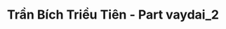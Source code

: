 ---
layout: album
resource: instagram
title: "Trần Bích Triều Tiên - Part vaydai_2"
description: "Instagram album of Trần Bích Triều Tiên, part vaydai_2.</br> Username: tienbabie_24"
active: gallery
album-title: "Trần Bích Triều Tiên"
images:
  - image_path: tienbabie_24/vaydai_2/1332396710947984_476413089_1771293827058268_1162436947106436172_n.jpg
  - image_path: tienbabie_24/vaydai_2/1332396727614649_476097772_1771293927058258_169838151672647252_n.jpg
  - image_path: tienbabie_24/vaydai_2/1332396750947980_475851158_1771293950391589_7053707138630506249_n.jpg
  - image_path: tienbabie_24/vaydai_2/1349871585867163_476287952_1771503943703923_3216481593779549234_n.jpg
  - image_path: tienbabie_24/vaydai_2/1349871615867160_476208619_1771503967037254_614147492127364636_n.jpg
  - image_path: tienbabie_24/vaydai_2/1349874992533489_476225775_1771503973703920_3653249039634437318_n.jpg
  - image_path: tienbabie_24/vaydai_2/1537208217133498_480795031_1782399465947704_8585469302495924198_n.jpg
  - image_path: tienbabie_24/vaydai_2/1537208243800162_480782149_1782399832614334_1405308818761691917_n.jpg
  - image_path: tienbabie_24/vaydai_2/1656954581825527_482323877_1795666767954307_3466650734739299343_n.jpg
  - image_path: tienbabie_24/vaydai_2/1656954605158858_482317855_1795666894620961_7290370986225154656_n.jpg
  - image_path: tienbabie_24/vaydai_2/1656954651825520_482809637_1795666744620976_2797942681949767213_n.jpg
  - image_path: tienbabie_24/vaydai_2/1656954671825518_482263165_1795666927954291_1623517006279233848_n.jpg
  - image_path: tienbabie_24/vaydai_2/1656954705158848_482323962_1795667034620947_5903120694467007309_n.jpg
  - image_path: tienbabie_24/vaydai_2/20231028_221231_395842347_284869304518838_5193913856755283462_n.jpg
  - image_path: tienbabie_24/vaydai_2/20231028_221231_396384668_347288154344027_1521490119675039014_n.jpg
  - image_path: tienbabie_24/vaydai_2/20231229_192307_412678457_874573020834382_8271298614064302135_n.jpg
  - image_path: tienbabie_24/vaydai_2/20231229_192307_413880734_3428176984139002_519063883604145945_n.jpg
  - image_path: tienbabie_24/vaydai_2/20240403_195927_435303394_794241155911399_6268370307191327803_n.jpg
  - image_path: tienbabie_24/vaydai_2/20240406_191406_435321395_1796488377487368_1694506045939814563_n.jpg
  - image_path: tienbabie_24/vaydai_2/20240406_191406_435930301_395583563253487_1998636807351289470_n.jpg
  - image_path: tienbabie_24/vaydai_2/20240406_191406_436266064_944390477068143_1577276072447365310_n.jpg
  - image_path: tienbabie_24/vaydai_2/20240511_232643_436281723_1537768310499407_6392887150175242280_n.jpg
  - image_path: tienbabie_24/vaydai_2/20240511_232643_442561967_7462638663785246_5903977516432579524_n.jpg
  - image_path: tienbabie_24/vaydai_2/20240603_145405_447246505_311086402054015_3911591230148323487_n.jpg
  - image_path: tienbabie_24/vaydai_2/20240603_145405_447457731_923868899428148_1554445642396931081_n.jpg
  - image_path: tienbabie_24/vaydai_2/20240716_205024_451215844_1222155598944976_6736661088064735718_n.jpg
  - image_path: tienbabie_24/vaydai_2/20240716_205024_451349081_463457069755880_6204223174853857068_n.jpg
  - image_path: tienbabie_24/vaydai_2/20240716_205024_451567742_1862781320873807_4021204922710960167_n.jpg
  - image_path: tienbabie_24/vaydai_2/20241223_174902_470932144_8136473499788532_1957709768782768546_n.jpg
  - image_path: tienbabie_24/vaydai_2/20241223_174902_471323180_1594727431137512_2928790181844978671_n.jpg
---